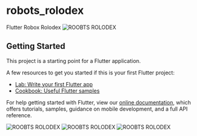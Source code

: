 # robots_rolodex

Flutter Robox Rolodex
![ROOBTS ROLODEX](https://github.com/al-mohad/flutter-robots-rolodex/blob/main/robot.png)

## Getting Started

This project is a starting point for a Flutter application.

A few resources to get you started if this is your first Flutter project:

- [Lab: Write your first Flutter app](https://flutter.dev/docs/get-started/codelab)
- [Cookbook: Useful Flutter samples](https://flutter.dev/docs/cookbook)

For help getting started with Flutter, view our
[online documentation](https://flutter.dev/docs), which offers tutorials,
samples, guidance on mobile development, and a full API reference.

![ROOBTS ROLODEX](https://github.com/al-mohad/flutter-robots-rolodex/blob/main/scr1.png)
![ROOBTS ROLODEX](https://github.com/al-mohad/flutter-robots-rolodex/blob/main/scr2.png)
![ROOBTS ROLODEX](https://github.com/al-mohad/flutter-robots-rolodex/blob/main/scr3.png)
